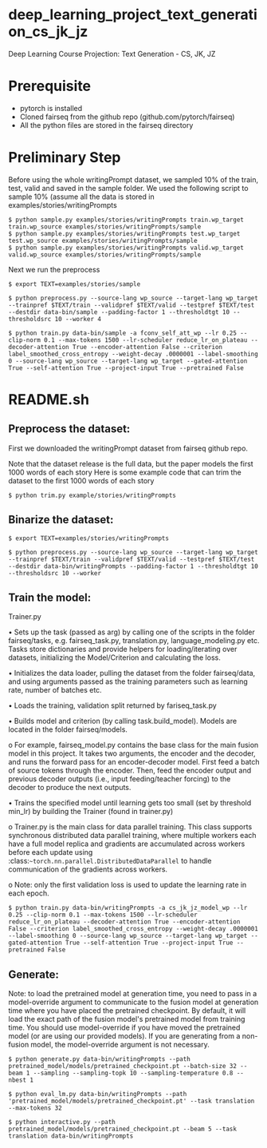 # deep_learning_project_text_generation_cs_jk_jz
Deep Learning Course Projection: Text Generation - CS, JK, JZ

# Prerequisite

* pytorch is installed
* Cloned fairseq from the github repo (github.com/pytorch/fairseq)
* All the python files are stored in the fairseq directory

# Preliminary Step

Before using the whole writingPrompt dataset, we sampled 10% of the train, test, valid and saved in the sample folder. We used the following script to sample 10% (assume all the data is stored in examples/stories/writingPrompts

```
$ python sample.py examples/stories/writingPrompts train.wp_target train.wp_source examples/stories/writingPrompts/sample
$ python sample.py examples/stories/writingPrompts test.wp_target test.wp_source examples/stories/writingPrompts/sample
$ python sample.py examples/stories/writingPrompts valid.wp_target valid.wp_source examples/stories/writingPrompts/sample
```

Next we run the preprocess
```
$ export TEXT=examples/stories/sample
```

```$ python preprocess.py --source-lang wp_source --target-lang wp_target --trainpref $TEXT/train --validpref $TEXT/valid --testpref $TEXT/test --destdir data-bin/sample --padding-factor 1 --thresholdtgt 10 --thresholdsrc 10 --worker 4```

```$ python train.py data-bin/sample -a fconv_self_att_wp --lr 0.25 --clip-norm 0.1 --max-tokens 1500 --lr-scheduler reduce_lr_on_plateau --decoder-attention True --encoder-attention False --criterion label_smoothed_cross_entropy --weight-decay .0000001 --label-smoothing 0 --source-lang wp_source --target-lang wp_target --gated-attention True --self-attention True --project-input True --pretrained False```


# README.sh

## Preprocess the dataset:
First we downloaded the writingPrompt dataset from fairseq github repo.

Note that the dataset release is the full data, but the paper models the first 1000 words of each story
Here is some example code that can trim the dataset to the first 1000 words of each story

```$ python trim.py example/stories/writingPrompts```

## Binarize the dataset:
```$ export TEXT=examples/stories/writingPrompts```

```$ python preprocess.py --source-lang wp_source --target-lang wp_target --trainpref $TEXT/train --validpref $TEXT/valid --testpref $TEXT/test --destdir data-bin/writingPrompts --padding-factor 1 --thresholdtgt 10 --thresholdsrc 10 --worker```

## Train the model:
Trainer.py 

•	Sets up the task (passed as arg) by calling one of the scripts in the folder fairseq/tasks, e.g. fairseq_task.py, translation.py, language_modeling.py  etc. Tasks store dictionaries and provide helpers for loading/iterating over datasets, initializing the Model/Criterion and calculating the loss.

•	Initializes the data loader, pulling the dataset from the folder fairseq/data, and using arguments passed as the training parameters such as learning rate, number of batches etc. 

•	Loads the training, validation split returned by fariseq_task.py

•	Builds model and criterion (by calling task.build_model). Models are located in the folder fairseq/models.

  o	For example, fairseq_model.py contains the base class for the main fusion model in this project. It takes two arguments, the encoder and the decoder, and runs the forward pass for an encoder-decoder model. First feed a batch of source tokens through the encoder. Then, feed the encoder output and previous decoder outputs (i.e., input feeding/teacher forcing) to the decoder to produce the next outputs. 

•	Trains the specified model until learning gets too small (set by threshold min_lr) by building the Trainer (found in trainer.py) 

  o	Trainer.py is the main class for data parallel training. This class supports synchronous distributed data parallel training, where multiple workers each have a full model replica and gradients are accumulated across workers before each update using :class:`~torch.nn.parallel.DistributedDataParallel` to handle communication of the gradients across workers.

  o	Note: only the first validation loss is used to update the learning rate in each epoch.

```$ python train.py data-bin/writingPrompts -a cs_jk_jz_model_wp --lr 0.25 --clip-norm 0.1 --max-tokens 1500 --lr-scheduler reduce_lr_on_plateau --decoder-attention True --encoder-attention False --criterion label_smoothed_cross_entropy --weight-decay .0000001 --label-smoothing 0 --source-lang wp_source --target-lang wp_target --gated-attention True --self-attention True --project-input True --pretrained False```

## Generate:
Note: to load the pretrained model at generation time, you need to pass in a model-override argument to communicate to the fusion model at generation time where you have placed the pretrained checkpoint. By default, it will load the exact path of the fusion model's pretrained model from training time. You should use model-override if you have moved the pretrained model (or are using our provided models). If you are generating from a non-fusion model, the model-override argument is not necessary.

```$ python generate.py data-bin/writingPrompts --path pretrained_model/models/pretrained_checkpoint.pt --batch-size 32 --beam 1 --sampling --sampling-topk 10 --sampling-temperature 0.8 --nbest 1```

```$ python eval_lm.py data-bin/writingPrompts --path 'pretrained_model/models/pretrained_checkpoint.pt' --task translation --max-tokens 32```

```$ python interactive.py --path pretrained_model/models/pretrained_checkpoint.pt --beam 5 --task translation data-bin/writingPrompts```
